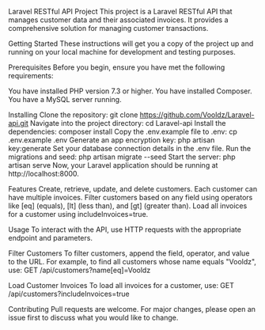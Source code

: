 Laravel RESTful API Project
This project is a Laravel RESTful API that manages customer data and their associated invoices. It provides a comprehensive solution for managing customer transactions.

Getting Started
These instructions will get you a copy of the project up and running on your local machine for development and testing purposes.

Prerequisites
Before you begin, ensure you have met the following requirements:

You have installed PHP version 7.3 or higher.
You have installed Composer.
You have a MySQL server running.

Installing
Clone the repository: git clone https://github.com/Vooldz/Laravel-api.git
Navigate into the project directory: cd Laravel-api
Install the dependencies: composer install
Copy the .env.example file to .env:   cp .env.example .env
Generate an app encryption key: php artisan key:generate
Set your database connection details in the .env file.
Run the migrations and seed: php artisan migrate --seed
Start the server: php artisan serve
Now, your Laravel application should be running at http://localhost:8000.

Features
Create, retrieve, update, and delete customers.
Each customer can have multiple invoices.
Filter customers based on any field using operators like [eq] (equals), [lt] (less than), and [gt] (greater than).
Load all invoices for a customer using includeInvoices=true.

Usage
To interact with the API, use HTTP requests with the appropriate endpoint and parameters.

Filter Customers
To filter customers, append the field, operator, and value to the URL. For example, to find all customers whose name equals "Vooldz", use:
GET /api/customers?name[eq]=Vooldz

Load Customer Invoices
To load all invoices for a customer, use:
GET /api/customers?includeInvoices=true

Contributing
Pull requests are welcome. For major changes, please open an issue first to discuss what you would like to change.



